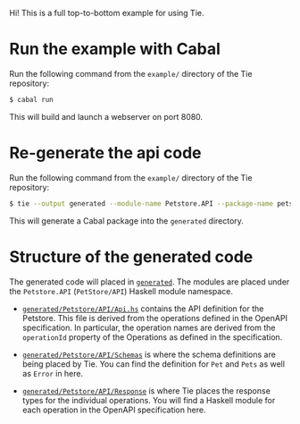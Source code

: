 
Hi! This is a full top-to-bottom example for using Tie.

# Run the example with Cabal

Run the following command from the `example/` directory of the Tie repository:

```bash
$ cabal run
```

This will build and launch a webserver on port 8080.

# Re-generate the api code

Run the following command from the `example/` directory of the Tie repository:

```bash
$ tie --output generated --module-name Petstore.API --package-name petstore-api petstore.yaml
```

This will generate a Cabal package into the `generated` directory.

# Structure of the generated code

The generated code will placed in [`generated`](generated). The modules are placed under the `Petstore.API` (`PetStore/API`) Haskell module namespace.

  - [`generated/Petstore/API/Api.hs`](generated/Petstore/API/Api.hs) contains the API definition 
    for the Petstore. This file is derived from the operations defined in the OpenAPI specification.
    In particular, the operation names are derived from the `operationId` property of the Operations
    as defined in the specification.

  - [`generated/Petstore/API/Schemas`](generated/Petstore/API/Schemas) is where the schema 
    definitions are being placed by Tie. You can find the definition for `Pet` and `Pets` as well as 
    `Error` in here.

  - [`generated/Petstore/API/Response`](generated/Petstore/API/Response) is where Tie places the 
    response types for the individual operations. You will find a Haskell module for each operation 
    in the OpenAPI specification here.
